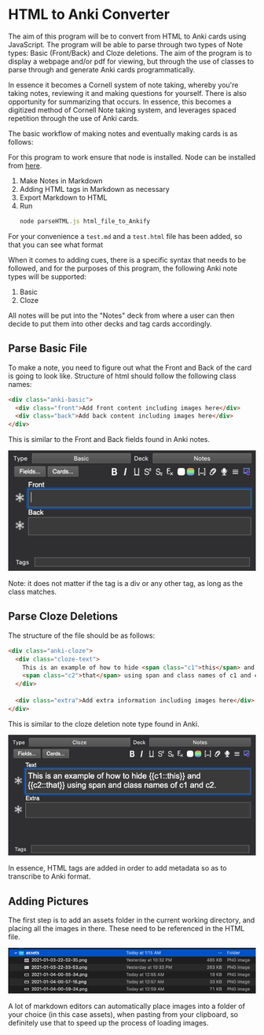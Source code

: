 # HTML to Anki Converter

The aim of this program will be to convert from HTML to Anki cards using JavaScript. The program will be able to parse through two types of Note types: Basic (Front/Back) and Cloze deletions. The aim of the program is to display a webpage and/or pdf for viewing, but through the use of classes to parse through and generate Anki cards programmatically.

In essence it becomes a Cornell system of note taking, whereby you're taking notes, reviewing it and making questions for yourself. There is also opportunity for summarizing that occurs. In essence, this becomes a digitized method of Cornell Note taking system, and leverages spaced repetition through the use of Anki cards.

The basic workflow of making notes and eventually making cards is as follows:

For this program to work ensure that node is installed. Node can be installed from [here](https://nodejs.org/en/).

1. Make Notes in Markdown
2. Adding HTML tags in Markdown as necessary
3. Export Markdown to HTML
4. Run
   ```javascript
   node parseHTML.js html_file_to_Ankify
   ```

For your convenience a `test.md` and a `test.html` file has been added, so that you can see what format

When it comes to adding cues, there is a specific syntax that needs to be followed, and for the purposes of this program, the following Anki note types will be supported:

1. Basic
2. Cloze

All notes will be put into the "Notes" deck from where a user can then decide to put them into other decks and tag cards accordingly.

## Parse Basic File

To make a note, you need to figure out what the Front and Back of the card is going to look like.
Structure of html should follow the following class names:

```html
<div class="anki-basic">
  <div class="front">Add front content including images here</div>
  <div class="back">Add back content including images here</div>
</div>
```

This is similar to the Front and Back fields found in Anki notes.

![](assets/2021-01-04-00-55-34.png)

Note: it does not matter if the tag is a div or any other tag, as long as the class matches.

## Parse Cloze Deletions

The structure of the file should be as follows:

```html
<div class="anki-cloze">
  <div class="cloze-text">
    This is an example of how to hide <span class="c1">this</span> and
    <span class="c2">that</span> using span and class names of c1 and c2.
  </div>

  <div class="extra">Add extra information including images here</div>
</div>
```

This is similar to the cloze deletion note type found in Anki.

![](assets/2021-01-04-00-57-16.png)

In essence, HTML tags are added in order to add metadata so as to transcribe to Anki format.

## Adding Pictures

The first step is to add an assets folder in the current working directory, and placing all the images in there. These need to be referenced in the HTML file.

![](assets/2021-01-04-01-16-43.png)

A lot of markdown editors can automatically place images into a folder of your choice (in this case assets), when pasting from your clipboard, so definitely use that to speed up the process of loading images.
